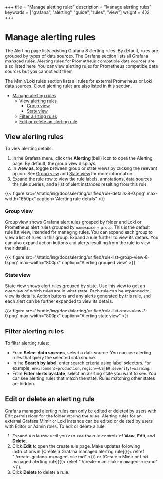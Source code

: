 +++
title = "Manage alerting rules"
description = "Manage alerting rules"
keywords = ["grafana", "alerting", "guide", "rules", "view"]
weight = 402
+++

# Manage alerting rules

The Alerting page lists existing Grafana 8 alerting rules. By default, rules are grouped by types of data sources. The Grafana section lists all Grafana managed rules. Alerting rules for Prometheus compatible data sources are also listed here. You can view alerting rules for Prometheus compatible data sources but you cannot edit them.

The Mimir/Loki rules section lists all rules for external Prometheus or Loki data sources. Cloud alerting rules are also listed in this section.

- [Manage alerting rules](#manage-alerting-rules)
  - [View alerting rules](#view-alerting-rules)
    - [Group view](#group-view)
    - [State view](#state-view)
  - [Filter alerting rules](#filter-alerting-rules)
  - [Edit or delete an alerting rule](#edit-or-delete-an-alerting-rule)

## View alerting rules

To view alerting details:

1. In the Grafana menu, click the **Alerting** (bell) icon to open the Alerting page. By default, the group view displays.
1. In **View as**, toggle between group or state views by clicking the relevant option. See [Group view](#group-view) and [State view](#state-view) for more information.
1. Expand the rule row to view the rule labels, annotations, data sources the rule queries, and a list of alert instances resulting from this rule.

{{< figure src="/static/img/docs/alerting/unified/rule-details-8-0.png" max-width="650px" caption="Alerting rule details" >}}

### Group view

Group view shows Grafana alert rules grouped by folder and Loki or Prometheus alert rules grouped by `namespace` + `group`. This is the default rule list view, intended for managing rules. You can expand each group to view a list of rules in this group. Expand a rule further to view its details. You can also expand action buttons and alerts resulting from the rule to view their details.

{{< figure src="/static/img/docs/alerting/unified/rule-list-group-view-8-0.png" max-width="800px" caption="Alerting grouped view" >}}

### State view

State view shows alert rules grouped by state. Use this view to get an overview of which rules are in what state. Each rule can be expanded to view its details. Action buttons and any alerts generated by this rule, and each alert can be further expanded to view its details.

{{< figure src="/static/img/docs/alerting/unified/rule-list-state-view-8-0.png" max-width="800px" caption="Alerting state view" >}}

## Filter alerting rules

To filter alerting rules:

- From **Select data sources**, select a data source. You can see alerting rules that query the selected data source.
- In the **Search by label**, enter search criteria using label selectors. For example, `environment=production,region=~US|EU,severity!=warning`.
- From **Filter alerts by state**, select an alerting state you want to see. You can see alerting rules that match the state. Rules matching other states are hidden.

## Edit or delete an alerting rule

Grafana managed alerting rules can only be edited or deleted by users with Edit permissions for the folder storing the rules. Alerting rules for an external Grafana Mimir or Loki instance can be edited or deleted by users with Editor or Admin roles.
To edit or delete a rule:

1. Expand a rule row until you can see the rule controls of **View**, **Edit**, and **Delete**.
1. Click **Edit** to open the create rule page. Make updates following instructions in [Create a Grafana managed alerting rule]({{< relref "./create-grafana-managed-rule.md" >}}) or [Create a Mimir or Loki managed alerting rule]({{< relref "./create-mimir-loki-managed-rule.md" >}}).
1. Click **Delete** to delete a rule.
